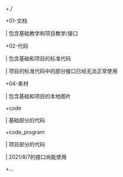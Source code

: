 +./

+01-文档

|	包含基础教学和项目教学/接口

+02-代码

|	包含基础和项目的标准代码

|	项目的标准代码中的部分接口已经无法正常使用

+04-素材

|	包含基础和项目的本地图片

+code

|	基础部分的代码

+code_program

|	项目部分的代码

|	2021/8/7的接口尚能使用

+...
